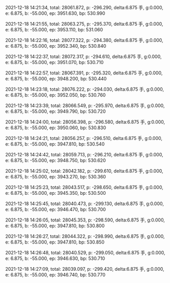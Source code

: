 2021-12-18 14:21:34, total: 28061.872, p: -296.290, delta:6.875 手, g:0.000, e: 6.875, b: -55.000, ep: 3951.630, bp: 530.990

2021-12-18 14:21:55, total: 28063.275, p: -295.370, delta:6.875 手, g:0.000, e: 6.875, b: -55.000, ep: 3953.110, bp: 531.060

2021-12-18 14:22:16, total: 28077.322, p: -294.380, delta:6.875 手, g:0.000, e: 6.875, b: -55.000, ep: 3952.340, bp: 530.840

2021-12-18 14:22:37, total: 28072.317, p: -294.610, delta:6.875 手, g:0.000, e: 6.875, b: -55.000, ep: 3951.070, bp: 530.710

2021-12-18 14:22:57, total: 28067.391, p: -295.320, delta:6.875 手, g:0.000, e: 6.875, b: -55.000, ep: 3948.200, bp: 530.440

2021-12-18 14:23:18, total: 28076.222, p: -294.030, delta:6.875 手, g:0.000, e: 6.875, b: -55.000, ep: 3952.050, bp: 530.760

2021-12-18 14:23:39, total: 28066.549, p: -295.970, delta:6.875 手, g:0.000, e: 6.875, b: -55.000, ep: 3949.790, bp: 530.720

2021-12-18 14:24:00, total: 28056.398, p: -296.580, delta:6.875 手, g:0.000, e: 6.875, b: -55.000, ep: 3950.060, bp: 530.830

2021-12-18 14:24:21, total: 28056.257, p: -296.510, delta:6.875 手, g:0.000, e: 6.875, b: -55.000, ep: 3947.810, bp: 530.540

2021-12-18 14:24:42, total: 28059.713, p: -296.210, delta:6.875 手, g:0.000, e: 6.875, b: -55.000, ep: 3948.750, bp: 530.620

2021-12-18 14:25:02, total: 28042.182, p: -299.610, delta:6.875 手, g:0.000, e: 6.875, b: -55.000, ep: 3943.270, bp: 530.360

2021-12-18 14:25:23, total: 28043.517, p: -298.650, delta:6.875 手, g:0.000, e: 6.875, b: -55.000, ep: 3945.350, bp: 530.500

2021-12-18 14:25:45, total: 28040.473, p: -299.130, delta:6.875 手, g:0.000, e: 6.875, b: -55.000, ep: 3946.470, bp: 530.700

2021-12-18 14:26:05, total: 28045.353, p: -298.590, delta:6.875 手, g:0.000, e: 6.875, b: -55.000, ep: 3947.810, bp: 530.800

2021-12-18 14:26:27, total: 28044.322, p: -298.990, delta:6.875 手, g:0.000, e: 6.875, b: -55.000, ep: 3947.810, bp: 530.850

2021-12-18 14:26:48, total: 28040.529, p: -299.050, delta:6.875 手, g:0.000, e: 6.875, b: -55.000, ep: 3946.630, bp: 530.710

2021-12-18 14:27:09, total: 28039.097, p: -299.420, delta:6.875 手, g:0.000, e: 6.875, b: -55.000, ep: 3946.740, bp: 530.770